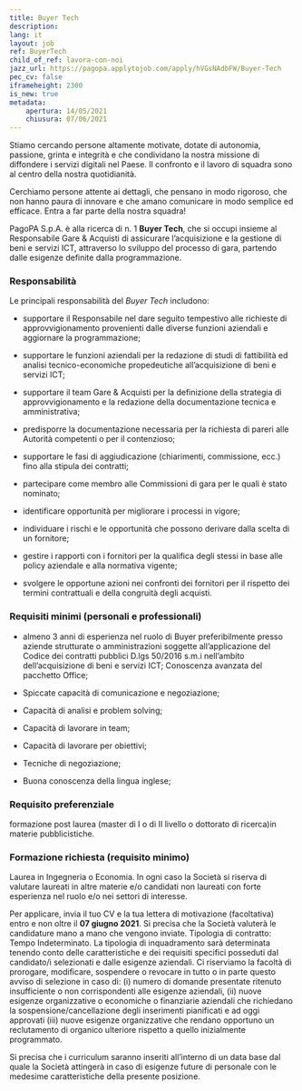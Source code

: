 ```yaml
---
title: Buyer Tech
description:
lang: it
layout: job
ref: BuyerTech
child_of_ref: lavora-con-noi
jazz_url: https://pagopa.applytojob.com/apply/hVGsNAdbFW/Buyer-Tech
pec_cv: false
iframeheight: 2300
is_new: true
metadata:
    apertura: 14/05/2021
    chiusura: 07/06/2021
---
```



Stiamo cercando persone altamente motivate, dotate di autonomia, passione, grinta e integrità e che condividano la nostra missione di diffondere i servizi digitali nel Paese. 
Il confronto e il lavoro di squadra sono al centro della nostra quotidianità. 

Cerchiamo persone attente ai dettagli, che pensano in modo rigoroso, che non hanno paura di innovare e che amano comunicare in modo semplice ed efficace.
Entra a far parte della nostra squadra!

PagoPA S.p.A. è alla ricerca di n. 1 **Buyer Tech**, che si occupi insieme al Responsabile Gare & Acquisti di assicurare l’acquisizione e la gestione di beni e servizi ICT, attraverso lo sviluppo del processo di gara, partendo dalle esigenze definite dalla programmazione.


### Responsabilità

Le principali responsabilità del _Buyer Tech_  includono:

- supportare il Responsabile nel dare seguito tempestivo alle richieste di approvvigionamento provenienti dalle diverse funzioni aziendali e aggiornare la programmazione;

- supportare le funzioni aziendali per la redazione di studi di fattibilità ed analisi tecnico-economiche propedeutiche all’acquisizione di beni e servizi ICT;

- supportare il team Gare & Acquisti per la definizione della strategia di approvvigionamento e la redazione della documentazione tecnica e amministrativa; 

- predisporre la documentazione necessaria per la richiesta di pareri alle Autorità competenti o per il contenzioso;

- supportare le fasi di aggiudicazione (chiarimenti, commissione, ecc.) fino alla stipula dei contratti; 

- partecipare come membro alle Commissioni di gara per le quali è stato nominato;

- identificare opportunità per migliorare i processi in vigore;

- individuare i rischi e le opportunità che possono derivare dalla scelta di un fornitore;

- gestire i rapporti con i fornitori per la qualifica degli stessi in base alle policy aziendale e alla normativa vigente;

- svolgere le opportune azioni nei confronti dei fornitori per il rispetto dei termini contrattuali e della congruità degli acquisti.


### Requisiti minimi (personali e professionali)

- almeno 3 anni di esperienza nel ruolo di Buyer preferibilmente presso aziende strutturate  o amministrazioni soggette all’applicazione del Codice dei contratti pubblici D.lgs 50/2016 s.m.i nell’ambito dell’acquisizione di beni e servizi ICT;
Conoscenza avanzata del pacchetto Office;

- Spiccate capacità di comunicazione e negoziazione;

- Capacità di analisi e problem solving;

- Capacità di lavorare in team;

- Capacità di lavorare per obiettivi;

- Tecniche di negoziazione;

- Buona conoscenza della lingua inglese;


### Requisito preferenziale

formazione post laurea (master di I o di II livello o dottorato di ricerca)in materie pubblicistiche.


### Formazione richiesta (requisito minimo)
Laurea in Ingegneria o Economia. In ogni caso la Società si riserva di valutare laureati in altre materie e/o candidati non laureati con forte esperienza nel ruolo e/o nei settori di interesse.
 
 
Per applicare, invia il tuo CV e la tua lettera di motivazione (facoltativa) entro e non oltre il **07 giugno 2021**. Si precisa che la Società valuterà le candidature mano a mano che vengono inviate.
Tipologia di contratto: Tempo Indeterminato. La tipologia di inquadramento sarà determinata tenendo conto delle caratteristiche e dei requisiti specifici posseduti dal candidato/i selezionati e dalle esigenze aziendali.
Ci riserviamo la facoltà di prorogare, modificare, sospendere o revocare in tutto o in parte questo avviso di selezione in caso di:  (i)  numero di domande presentate ritenuto insufficiente o non corrispondenti alle esigenze aziendali, (ii) nuove esigenze organizzative o economiche o finanziarie aziendali che richiedano la sospensione/cancellazione degli inserimenti pianificati e ad oggi approvati (iii) nuove esigenze organizzative che rendano opportuno un reclutamento di organico ulteriore rispetto a quello inizialmente programmato.

Si precisa che i curriculum saranno inseriti all’interno di un data base dal quale la Società attingerà in caso di esigenze future di personale con le medesime caratteristiche della presente posizione.
